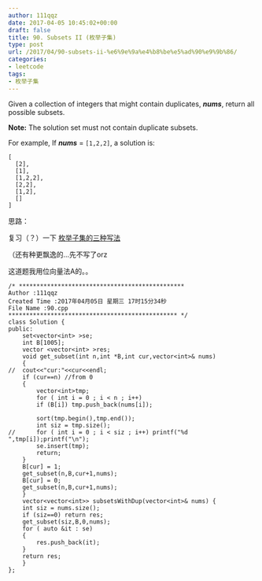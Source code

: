 ```yaml
---
author: 111qqz
date: 2017-04-05 10:45:02+00:00
draft: false
title: 90. Subsets II (枚举子集)
type: post
url: /2017/04/90-subsets-ii-%e6%9e%9a%e4%b8%be%e5%ad%90%e9%9b%86/
categories:
- leetcode
tags:
- 枚举子集
---
```


Given a collection of integers that might contain duplicates, **_nums_**, return all possible subsets.

**Note:** The solution set must not contain duplicate subsets.

For example,
If **_nums_** = `[1,2,2]`, a solution is:

    
    [
      [2],
      [1],
      [1,2,2],
      [2,2],
      [1,2],
      []
    ]




思路：

复习（？）一下 [枚举子集的三种写法](http://blog.csdn.net/tczxw/article/details/47394903)

（还有种更飘逸的...先不写了orz

这道题我用位向量法A的。。

    
    /* ***********************************************
    Author :111qqz
    Created Time :2017年04月05日 星期三 17时15分34秒
    File Name :90.cpp
    ************************************************ */
    class Solution {
    public:
        set<vector<int> >se;
        int B[1005];
        vector <vector<int> >res;
        void get_subset(int n,int *B,int cur,vector<int>& nums)
        {
    //	cout<<"cur:"<<cur<<endl;
    	if (cur==n) //from 0
    	{
    	    vector<int>tmp;
    	    for ( int i = 0 ; i < n ; i++)
    		if (B[i]) tmp.push_back(nums[i]);
    
    	    sort(tmp.begin(),tmp.end());
    	    int siz = tmp.size();
    //	    for ( int i = 0 ; i < siz ; i++) printf("%d ",tmp[i]);printf("\n");
    	    se.insert(tmp);
    	    return;
    	}
    	B[cur] = 1;
    	get_subset(n,B,cur+1,nums);
    	B[cur] = 0;
    	get_subset(n,B,cur+1,nums);
        }
        vector<vector<int>> subsetsWithDup(vector<int>& nums) {
    	int siz = nums.size();
    	if (siz==0) return res;
    	get_subset(siz,B,0,nums);
    	for ( auto &it : se)
    	{
    	    res.push_back(it);
    	}
    	return res;
        }
    };
    



